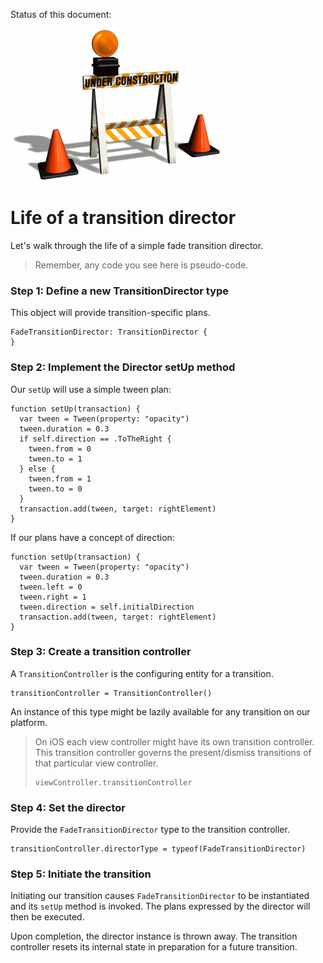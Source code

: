 Status of this document:
![](../_assets/under-construction-flashing-barracade-animation.gif)

# Life of a transition director

Let's walk through the life of a simple fade transition director.

>Remember, any code you see here is pseudo-code.

### Step 1: Define a new TransitionDirector type

This object will provide transition-specific plans.

    FadeTransitionDirector: TransitionDirector {
    }

### Step 2: Implement the Director setUp method

Our `setUp` will use a simple tween plan:

    function setUp(transaction) {
      var tween = Tween(property: "opacity")
      tween.duration = 0.3
      if self.direction == .ToTheRight {
        tween.from = 0
        tween.to = 1
      } else {
        tween.from = 1
        tween.to = 0
      }
      transaction.add(tween, target: rightElement)
    }

If our plans have a concept of direction:

    function setUp(transaction) {
      var tween = Tween(property: "opacity")
      tween.duration = 0.3
      tween.left = 0
      tween.right = 1
      tween.direction = self.initialDirection
      transaction.add(tween, target: rightElement)
    }

### Step 3: Create a transition controller

A `TransitionController` is the configuring entity for a transition.

    transitionController = TransitionController()

An instance of this type might be lazily available for any transition on our platform.

> On iOS each view controller might have its own transition controller. This transition controller governs the present/dismiss transitions of that particular view controller.
> 
>     viewController.transitionController

### Step 4: Set the director

Provide the `FadeTransitionDirector` type to the transition controller.

    transitionController.directorType = typeof(FadeTransitionDirector)

### Step 5: Initiate the transition

Initiating our transition causes `FadeTransitionDirector` to be instantiated and its `setUp` method is invoked. The plans expressed by the director will then be executed.

Upon completion, the director instance is thrown away. The transition controller resets its internal state in preparation for a future transition.
